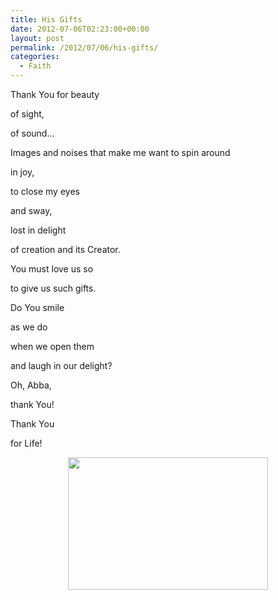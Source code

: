 ```yaml
---
title: His Gifts
date: 2012-07-06T02:23:00+00:00
layout: post
permalink: /2012/07/06/his-gifts/
categories:
  - Faith
---
```

Thank You for beauty
  
of sight,
  
of sound&#8230;
  
Images and noises that make me want to spin around
  
in joy,
  
to close my eyes
  
and sway,
  
lost in delight
  
of creation and its Creator.
  
You must love us so
  
to give us such gifts.
  
Do You smile
  
as we do
  
when we open them
  
and laugh in our delight?
  
Oh, Abba,
  
thank You!
  
Thank You
  
for Life!

<div style="clear: both; text-align: center;">
  <a href="https://i2.wp.com/4.bp.blogspot.com/-Un6_sVv5ps0/T_ZL_rBvF6I/AAAAAAAAAIQ/O2ttcAT2GCI/s1600/DSC_0006.JPG" style="margin-left: 1em; margin-right: 1em;"><img border="0" height="212" src="https://i0.wp.com/4.bp.blogspot.com/-Un6_sVv5ps0/T_ZL_rBvF6I/AAAAAAAAAIQ/O2ttcAT2GCI/s320/DSC_0006.JPG?resize=320%2C212" width="320" data-recalc-dims="1" /></a>
</div>

&nbsp;